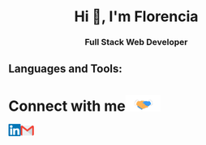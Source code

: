 
<h1 align="center">Hi 👋, I'm Florencia</h1>
<h3 align="center">Full Stack Web Developer</h3>


## Languages and Tools:


# Connect with me<img src="https://github.com/SatYu26/SatYu26/blob/master/Assets/Handshake.gif" height="32px">


 <p align="left">  <a href="https://www.linkedin.com/in/florgonzalez27/">
    <img align="left" alt="Satyam Goyal | Linkedin" width="24px" src="https://github.com/SatYu26/SatYu26/blob/master/Assets/Linkedin.svg" />
  </a> 
  <a href="mailto:maryaflorg@gmail.com">
    <img align="left" alt="Satyam Goyal | Gmail" width="26px" src="https://github.com/SatYu26/SatYu26/blob/master/Assets/Gmail.svg" />
  </a></p>

